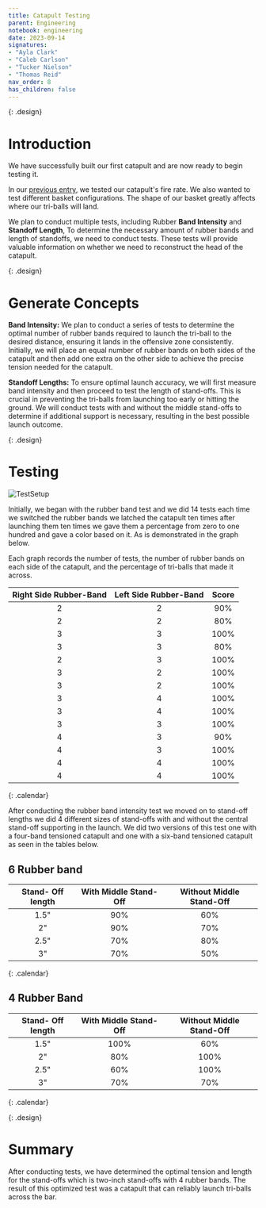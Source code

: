 ```yaml
---
title: Catapult Testing 
parent: Engineering
notebook: engineering
date: 2023-09-14
signatures:
- "Ayla Clark"
- "Caleb Carlson"
- "Tucker Nielson"
- "Thomas Reid"
nav_order: 8
has_children: false
---
```


{: .design}
# Introduction 

We have successfully built our first catapult and are now ready to begin testing it. 

In our [previous entry]({{site.url}}/docs/engineering/2023-09-07-CatapultConstruction.html#test), we tested our catapult's fire rate. We also wanted to test different basket configurations. The shape of our basket greatly affects where our tri-balls will land.

We plan to conduct multiple tests, including Rubber **Band Intensity** and **Standoff Length**, To determine the necessary amount of rubber bands and length of standoffs, we need to conduct tests. These tests will provide valuable information on whether we need to reconstruct the head of the catapult.

{: .design}
# Generate Concepts 

**Band Intensity:** We plan to conduct a series of tests to determine the optimal number of rubber bands required to launch the tri-ball to the desired distance, ensuring it lands in the offensive zone consistently. Initially, we will place an equal number of rubber bands on both sides of the catapult and then add one extra on the other side to achieve the precise tension needed for the catapult.

**Standoff Lengths:** To ensure optimal launch accuracy, we will first measure band intensity and then proceed to test the length of stand-offs. This is crucial in preventing the tri-balls from launching too early or hitting the ground. We will conduct tests with and without the middle stand-offs to determine if additional support is necessary, resulting in the best possible launch outcome.

{: .design}
# Testing

![TestSetup](/assets/engineering/Cata/Catapult%20Testing.png)

Initially, we began with the rubber band test and we did 14 tests each time we switched the rubber bands we latched the catapult ten times after launching them ten times we gave them a percentage from zero to one hundred and gave a color based on it. As is demonstrated in the graph below.

Each graph records the number of tests, the number of rubber bands on each side of the catapult, and the percentage of tri-balls that made it across.

| Right Side Rubber-Band | Left Side Rubber-Band | Score |
|:--:|:---:|:---:|
| 2 | 2 | 90% |
| 2 | 2 | 80% | 
| 3 | 3 | 100% |
| 3 | 3 | 80% |
| 2 | 3 | 100% |
| 3 | 2 | 100% |
| 3 | 2 | 100% |
| 3 | 4 | 100% |
| 3 | 4 | 100% |
| 3 | 3 | 100% |
| 4 | 3 | 90% |
| 4 | 3 | 100% |
| 4 | 4 | 100% |
| 4 | 4 | 100% |
{: .calendar}

After conducting the rubber band intensity test we moved on to stand-off lengths we did 4 different sizes of stand-offs with and without the central stand-off supporting in the launch. We did two versions of this test one with a four-band tensioned catapult and one with a six-band tensioned catapult as seen in the tables below. 

## 6 Rubber band

| Stand- Off length | With Middle Stand-Off | Without Middle Stand-Off |
|:--:|:---:|:---:|
| 1.5" | 90% | 60% |
| 2" | 90% | 70% | 
| 2.5" | 70% | 80% |
| 3" | 70% | 50% |
{: .calendar}

## 4 Rubber Band

| Stand- Off length | With Middle Stand-Off | Without Middle Stand-Off |
|:--:|:---:|:---:|
| 1.5" | 100% | 60% |
| 2" | 80% | 100% |
| 2.5" | 60% | 100% |
| 3" | 70% | 70% |
{: .calendar}

{: .design}
# Summary

After conducting tests, we have determined the optimal tension and length for the stand-offs which is two-inch stand-offs with 4 rubber bands. The result of this optimized test was a catapult that can reliably launch tri-balls across the bar.